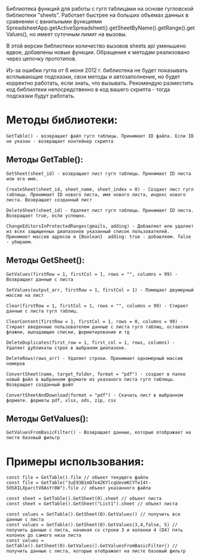 Библиотека функций для работы с гугл таблицами на основе гугловской библиотеки "sheets". 
Работает быстрее на больших объемах данных в сравнении с ванильными функциями SpreadsheetApp.getActiveSpreadsheet().getSheetByName().getRange().getValues(), но имеет суточным лимит на вызовы.

В этой версии библиотеки количество вызовов sheets api уменьшено вдвое, добавлены новые функции. Обращение к методам реализовано через цепочку прототипов.

Из-за ошибки гугла от 6 июня 2012 г. библиотека не будет показывать всплывающие подсказки, свои методы и автозаполнение, но будет корректно работать, если знать, что вызывать.
Рекомендую разместить код библиотеки непосредственно в код вашего скрипта - тогда подсказки будут работать.

# Методы библиотеки:

```
GetTable() - возвращает файл гугл таблицы. Принимает ID файла. Если ID не указан - возвращает контейнер скрипта
```

## Методы GetTable():

```
GetSheet(sheet_id) - возвращает лист гугл таблицы. Принимает ID листа или его имя.

CreateSheet(sheet_id, sheet_name, sheet_index = 0) - Создает лист гугл таблицы. Принимает ID нового листа, имя нового листа, индекс нового листа. Возвращает созданный лист

DeleteSheet(sheet_id) - Удаляет лист гугл таблицы. Принимает ID листа. Возвращает true, если успешно.

ChangeEditorsInProtectedRanges(gmails, adding) - Добавляет или удаляет из всех защищенных диапазонов указанный список пользователей. Принимает массив адресов и {Boolean}  adding: true - добавляем. false - убираем.
```


## Методы GetSheet():

```
GetValues(firstRow = 1, firstCol = 1, rows = "", columns = 99) - Возвращает данные с листа

SetValues(output_arr, firstRow = 1, firstCol = 1) - Помещает двумерный массив на лист

Clear(firstRow = 1, firstCol = 1, rows = "", columns = 99) - Стирает данные с листа гугл таблиц.

ClearContent(firstRow = 1, firstCol = 1, rows = 0, columns = 99) - Стирает введенные пользователем данные с листа гугл таблиц, оставляя флажки, выпадающие списки, форматирование и тд

DeleteDuplicates(first_row = 1, first_col = 1, rows, columns) - Удаляет дубликаты строк в выбраном диапазоне.

DeleteRows(rows_arr) - Удаляет строки. Принимает одномерный массив номеров

ConvertSheet(name, target_folder, format = "pdf") - создает в папке новый файл в выбранном формате из указаного листа гугл таблицы. Возвращает созданный файл

ConvertSheetAndDownload(format = "pdf") - Скачать лист в выбранном формате. форматы pdf, xlsx, ods, zip, csv
```

## Методы GetValues():

`
GetValuesFromBasicFilter() - Возвращает данные, которые отображает на листе базовый фильтр
`

# Примеры использования:

```
const file = GetTable().file // объект текущего файла
const file = GetTable("1uE93B1mO7e4ZKYlcqUevmKCYTeI4t-5OS8ILXparctV8AsYr8W").file // объект указанного файла

const sheet = GetTable().GetSheet(0).sheet // объект листа
const sheet = GetTable().GetSheet("List1").sheet // объект листа

const values = GetTable().GetSheet(0).GetValues() // получить все данные с листа
const values = GetTable().GetSheet(0).GetValues(3,4,false, 5) // получить данные с листа, начиная со строки 3 и колонки 4 (D4) пять колонок до самого низа листа
const values = GetTable().GetSheet(0).GetValues().GetValuesFromBasicFilter() // получить данные с листа, которые отображает на листе базовый фильтр
```
